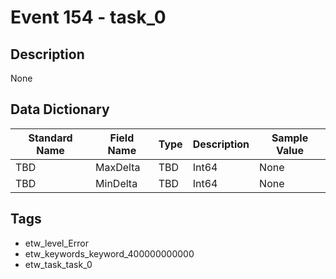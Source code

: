 # Event 154 - task_0

## Description
None

## Data Dictionary
|Standard Name|Field Name|Type|Description|Sample Value|
|---|---|---|---|---|
|TBD|MaxDelta|TBD|Int64|None|None|
|TBD|MinDelta|TBD|Int64|None|None|

## Tags
* etw_level_Error
* etw_keywords_keyword_400000000000
* etw_task_task_0